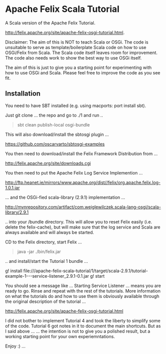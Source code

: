 Apache Felix Scala Tutorial
============================

A Scala version of the Apache Felix Tutorial.

http://felix.apache.org/site/apache-felix-osgi-tutorial.html.

Disclaimer: The aim of this is NOT to teach Scala or OSGi. The code
is unsuitable to serve as template/boilerplate Scala code on how to 
use OSGi/Felix from Scala. The Scala code itself leaves room for 
improvement. The code also needs work to show the best way to use 
OSGi itself.

The aim of this is just to give you a starting point for experimenting
with how to use OSGi and Scala. Please feel free to improve the code
as you see fit.

Installation
------------

You need to have SBT installed (e.g. using macports: port install sbt).

Just git clone ... the repo and go to ./1 and run ..

>sbt clean publish-local osgi-bundle

This will also download/install the sbtosgi plugin ...

https://github.com/oscarvarto/sbtosgi-examples

You then need to download/install the Felix Framework Distribution from ...

http://felix.apache.org/site/downloads.cgi

You then need to put the Apache Felix Log Service Implemention ...

http://ftp.heanet.ie/mirrors/www.apache.org/dist//felix/org.apache.felix.log-1.0.1.jar

... and the OSGi-fied scala-library (2.9.1) implementation ...

http://mvnrepository.com/artifact/com.weiglewilczek.scala-lang-osgi/scala-library/2.9.1

.. into your <felix-framework-distribution>/bundle directory. This will allow you to
reset Felix easily (i.e. delete the felix-cache), but will make sure that the log service
and Scala are always available and will always be started.

CD to the Felix directory, start Felix ...

>java -jar ./bin/felix.jar

.. and install/start the Tutorial 1 bundle ...

g! install file://<where-you-cloned-the-repo>/apache-felix-scala-tutorial/1/target/scala-2.9.1/tutorial-example-1---service-listener_2.9.1-0.1.jar
g! start <bundle-id>

You should see a message like ... Starting Service Listener ... means you are ready
to go. Rinse and repeat with the rest of the tutorials. More information on what the
tutorials do and how to use them is obviously available through the original description
of the tutorial ...

http://felix.apache.org/site/apache-felix-osgi-tutorial.html

I did not bother to implement Tutorial 4 and took the liberty to simplify some of the
code. Tutorial 6 got notes in it to document the main shortcuts. But as I said above ...
... the intention is not to give you a polished result, but a working starting point
for your own experiemntations.

Enjoy :) ...